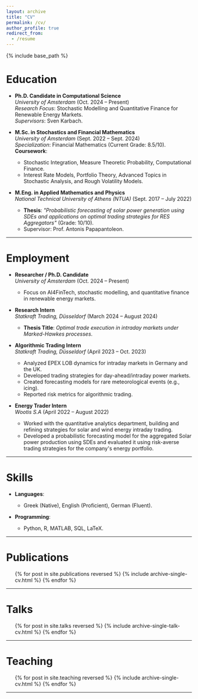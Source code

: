 ```yaml
---
layout: archive
title: "CV"
permalink: /cv/
author_profile: true
redirect_from:
  - /resume
---
```


{% include base_path %}

# Education

- **Ph.D. Candidate in Computational Science**  
  *University of Amsterdam* (Oct. 2024 – Present)  
  *Research Focus*: Stochastic Modelling and Quantitative Finance for Renewable Energy Markets.  
  *Supervisors*: Sven Karbach.

- **M.Sc. in Stochastics and Financial Mathematics**  
  *University of Amsterdam* (Sept. 2022 – Sept. 2024)  
  *Specialization*: Financial Mathematics (Current Grade: 8.5/10).  
  **Coursework**:  
  - Stochastic Integration, Measure Theoretic Probability, Computational Finance.  
  - Interest Rate Models, Portfolio Theory, Advanced Topics in Stochastic Analysis, and Rough Volatility Models.  

- **M.Eng. in Applied Mathematics and Physics**  
  *National Technical University of Athens (NTUA)* (Sept. 2017 – July 2022)  
  - **Thesis**: *"Probabilistic forecasting of solar power generation using SDEs and applications on optimal trading strategies for RES Aggregators"* (Grade: 10/10).  
  - Supervisor: Prof. Antonis Papapantoleon.

---

# Employment

- **Researcher / Ph.D. Candidate**  
  *University of Amsterdam* (Oct. 2024 – Present)  
  - Focus on AI4FinTech, stochastic modelling, and quantitative finance in renewable energy markets.

- **Research Intern**  
  *Statkraft Trading, Düsseldorf* (March 2024 – August 2024)  
  - **Thesis Title**: *Optimal trade execution in intraday markets under Marked-Hawkes processes*.

- **Algorithmic Trading Intern**  
  *Statkraft Trading, Düsseldorf* (April 2023 – Oct. 2023)  
  - Analyzed EPEX LOB dynamics for intraday markets in Germany and the UK.  
  - Developed trading strategies for day-ahead/intraday power markets.  
  - Created forecasting models for rare meteorological events (e.g., icing).  
  - Reported risk metrics for algorithmic trading.

- **Energy Trader Intern**  
  *Wootis S.A* (April 2022 – August 2022)  
	-  Worked with the quantitative analytics department, building and refining strategies for solar and wind energy intraday trading.
  -  Developed a probabilistic forecasting model for the aggregated Solar power production using SDEs and evaluated it using risk-averse trading strategies for the company's energy portfolio.

<!-- - **Data Scientist Intern**  
  *ELVAL - Hellenic Aluminum Industry* (June 2021 – August 2021)  
  - Developed ML regression models to predict aluminum coil waste.  
  - Performed PCA for temporal data analysis in quality control. -->

---

# Skills

- **Languages**:  
  - Greek (Native), English (Proficient), German (Fluent).

- **Programming**:  
  - Python, R, MATLAB, SQL, LaTeX.

---

# Publications

<ul>
{% for post in site.publications reversed %}
  {% include archive-single-cv.html %}
{% endfor %}
</ul>

---

# Talks

<ul>
{% for post in site.talks reversed %}
  {% include archive-single-talk-cv.html %}
{% endfor %}
</ul>

---

# Teaching

<ul>
{% for post in site.teaching reversed %}
  {% include archive-single-cv.html %}
{% endfor %}
</ul>

---
